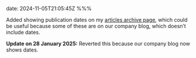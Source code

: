 date: 2024-11-05T21:05:45Z
%%%

Added showing publication dates on my [articles archive page](/archive/), which could be useful because some of these are on our company blog, which doesn’t include dates.

**Update on 28 January 2025:** Reverted this because our company blog now shows dates.
